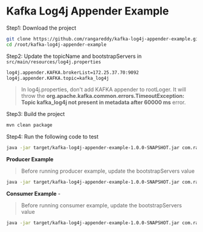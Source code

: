 # Kafka Log4j Appender Example

Step1: Download the project

```sh
git clone https://github.com/rangareddy/kafka-log4j-appender-example.git
cd /root/kafka-log4j-appender-example
```

Step2: Update the topicName and bootstrapServers in `src/main/resources/log4j.properties `

```sh
log4j.appender.KAFKA.brokerList=172.25.37.70:9092
log4j.appender.KAFKA.topic=kafka_log4j
```

> In log4j.properties, don't add KAFKA appender to rootLoger. It will throw the **org.apache.kafka.common.errors.TimeoutException: Topic kafka_log4j not present in metadata after 60000 ms** error.

Step3: Build the project

```sh
mvn clean package
```

Step4: Run the following code to test

```sh
java -jar target/kafka-log4j-appender-example-1.0.0-SNAPSHOT.jar com.ranga.KafkaLog4jAppenderApp
```

**Producer Example**

> Before running producer example, update the bootstrapServers value
> 
```sh
java -jar target/kafka-log4j-appender-example-1.0.0-SNAPSHOT.jar com.ranga.producer.MyKafkaProducer
```

**Consumer Example** - 

> Before running consumer example, update the bootstrapServers value

```sh
java -jar target/kafka-log4j-appender-example-1.0.0-SNAPSHOT.jar com.ranga.consumer.MyKafkaConsumer
```